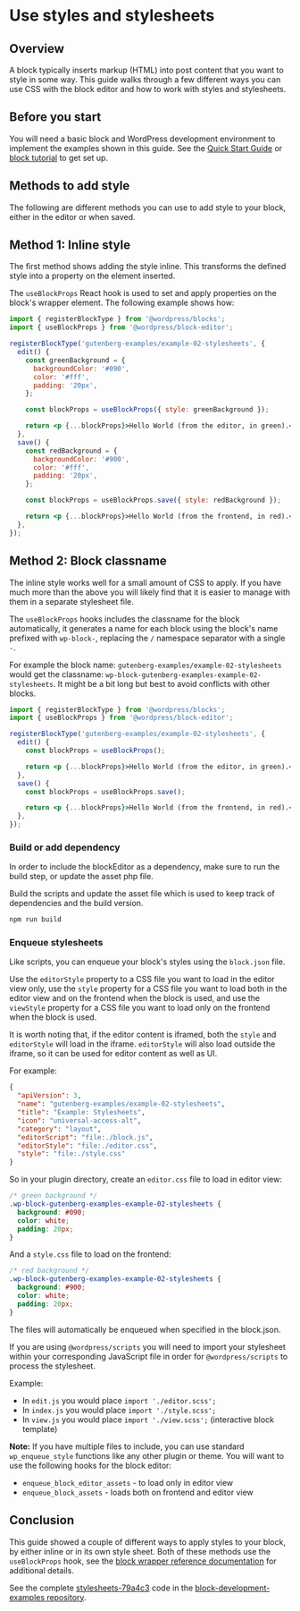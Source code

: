 # Use styles and stylesheets

## Overview

A block typically inserts markup (HTML) into post content that you want to style in some way. This guide walks through a few different ways you can use CSS with the block editor and how to work with styles and stylesheets.

## Before you start

You will need a basic block and WordPress development environment to implement the examples shown in this guide. See the [Quick Start Guide](/docs/getting-started/quick-start-guide.md) or [block tutorial](/docs/getting-started/tutorial.md) to get set up.

## Methods to add style

The following are different methods you can use to add style to your block, either in the editor or when saved.

## Method 1: Inline style

The first method shows adding the style inline. This transforms the defined style into a property on the element inserted.

The `useBlockProps` React hook is used to set and apply properties on the block's wrapper element. The following example shows how:

```jsx
import { registerBlockType } from '@wordpress/blocks';
import { useBlockProps } from '@wordpress/block-editor';

registerBlockType('gutenberg-examples/example-02-stylesheets', {
  edit() {
    const greenBackground = {
      backgroundColor: '#090',
      color: '#fff',
      padding: '20px',
    };

    const blockProps = useBlockProps({ style: greenBackground });

    return <p {...blockProps}>Hello World (from the editor, in green).</p>;
  },
  save() {
    const redBackground = {
      backgroundColor: '#900',
      color: '#fff',
      padding: '20px',
    };

    const blockProps = useBlockProps.save({ style: redBackground });

    return <p {...blockProps}>Hello World (from the frontend, in red).</p>;
  },
});
```

## Method 2: Block classname

The inline style works well for a small amount of CSS to apply. If you have much more than the above you will likely find that it is easier to manage with them in a separate stylesheet file.

The `useBlockProps` hooks includes the classname for the block automatically, it generates a name for each block using the block's name prefixed with `wp-block-`, replacing the `/` namespace separator with a single `-`.

For example the block name: `gutenberg-examples/example-02-stylesheets` would get the classname: `wp-block-gutenberg-examples-example-02-stylesheets`. It might be a bit long but best to avoid conflicts with other blocks.

```jsx
import { registerBlockType } from '@wordpress/blocks';
import { useBlockProps } from '@wordpress/block-editor';

registerBlockType('gutenberg-examples/example-02-stylesheets', {
  edit() {
    const blockProps = useBlockProps();

    return <p {...blockProps}>Hello World (from the editor, in green).</p>;
  },
  save() {
    const blockProps = useBlockProps.save();

    return <p {...blockProps}>Hello World (from the frontend, in red).</p>;
  },
});
```

### Build or add dependency

In order to include the blockEditor as a dependency, make sure to run the build step, or update the asset php file.

Build the scripts and update the asset file which is used to keep track of dependencies and the build version.

```bash
npm run build
```

### Enqueue stylesheets

Like scripts, you can enqueue your block's styles using the `block.json` file.

Use the `editorStyle` property to a CSS file you want to load in the editor view only, use the `style` property for a CSS file you want to load both in the editor view and on the frontend when the block is used, and use the `viewStyle` property for a CSS file you want to load only on the frontend when the block is used.

It is worth noting that, if the editor content is iframed, both the `style` and `editorStyle` will load in the iframe. `editorStyle` will also load outside the iframe, so it can be used for editor content as well as UI.

For example:

```json
{
  "apiVersion": 3,
  "name": "gutenberg-examples/example-02-stylesheets",
  "title": "Example: Stylesheets",
  "icon": "universal-access-alt",
  "category": "layout",
  "editorScript": "file:./block.js",
  "editorStyle": "file:./editor.css",
  "style": "file:./style.css"
}
```

So in your plugin directory, create an `editor.css` file to load in editor view:

```css
/* green background */
.wp-block-gutenberg-examples-example-02-stylesheets {
  background: #090;
  color: white;
  padding: 20px;
}
```

And a `style.css` file to load on the frontend:

```css
/* red background */
.wp-block-gutenberg-examples-example-02-stylesheets {
  background: #900;
  color: white;
  padding: 20px;
}
```

The files will automatically be enqueued when specified in the block.json.

<div class="callout callout-info">

If you are using `@wordpress/scripts` you will need to import your stylesheet within your corresponding JavaScript file in order for `@wordpress/scripts` to process the stylesheet.

Example:

- In `edit.js` you would place `import './editor.scss';`
- In `index.js` you would place `import './style.scss';`
- In `view.js` you would place `import './view.scss';` (interactive block template)

</div>

**Note:** If you have multiple files to include, you can use standard `wp_enqueue_style` functions like any other plugin or theme. You will want to use the following hooks for the block editor:

- `enqueue_block_editor_assets` - to load only in editor view
- `enqueue_block_assets` - loads both on frontend and editor view

## Conclusion

This guide showed a couple of different ways to apply styles to your block, by either inline or in its own style sheet. Both of these methods use the `useBlockProps` hook, see the [block wrapper reference documentation](/docs/reference-guides/block-api/block-edit-save.md#block-wrapper-props) for additional details.

See the complete [stylesheets-79a4c3](https://github.com/WordPress/block-development-examples/tree/trunk/plugins/stylesheets-79a4c3) code in the [block-development-examples repository](https://github.com/WordPress/block-development-examples).

